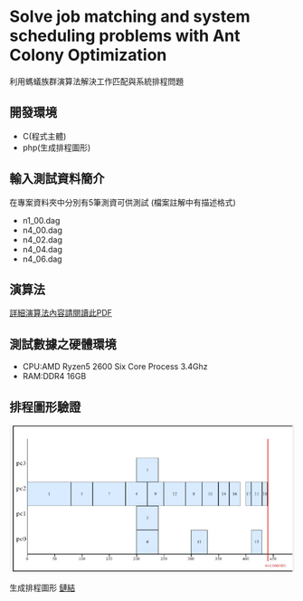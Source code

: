 
# Solve job matching and system scheduling problems with Ant Colony Optimization
 利用螞蟻族群演算法解決工作匹配與系統排程問題

## 開發環境
 - C(程式主體)
 - php(生成排程圖形)
## 輸入測試資料簡介
 在專案資料夾中分別有5筆測資可供測試
 (檔案註解中有描述格式)
 - n1_00.dag
 - n4_00.dag
 - n4_02.dag
 - n4_04.dag
 - n4_06.dag
## 演算法
[詳細演算法內容請閱讀此PDF](https://github.com/sa3214105/Solve-job-matching-and-system-scheduling-problems-with-Ant-Colony-Optimization/blob/main/108-2_EC%E6%9C%9F%E6%9C%AB%E5%A0%B1%E5%91%8A_0651051_%E9%8D%BE%E7%A7%89%E6%A6%AE.pdf)
## 測試數據之硬體環境
- CPU:AMD Ryzen5 2600 Six Core Process 3.4Ghz
-  RAM:DDR4 16GB
## 排程圖形驗證
![image](https://github.com/sa3214105/Solve-job-matching-and-system-scheduling-problems-with-Ant-Colony-Optimization/blob/main/image/ACO_p0.JPG)

生成排程圖形
	[鏈結](https://makespan.herokuapp.com/form.php)
	
